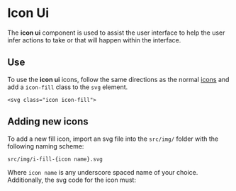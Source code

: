 # Icon Ui

The **icon ui** component is used to assist the user interface to help the user
infer actions to take or that will happen within the interface.

## Use

To use the **icon ui** icons, follow the same directions as the normal [icons](/components/detail/icon--default)
and add a `icon-fill` class to the `svg` element.

```
<svg class="icon icon-fill">
```
## Adding new icons

To add a new fill icon, import an svg file into the `src/img/` folder with the
following naming scheme:

```
src/img/i-fill-{icon name}.svg
```

Where `icon name` is any underscore spaced name of your choice. Additionally,
the svg code for the icon must:
